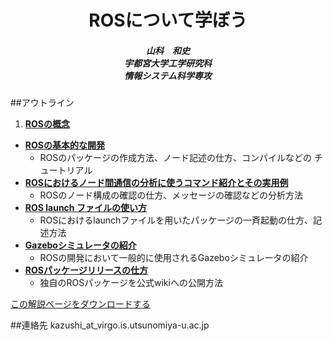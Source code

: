 <center>
	<title>ROSについて学ぼう</title>
	<h1>ROSについて学ぼう</h1>
	<h5>
		山科　和史<br>
		宇都宮大学工学研究科<br>
		情報システム科学専攻
	</h5>
</center>

##アウトライン
1. **[ROSの概念](ros_overview.html)**
- **[ROSの基本的な開発](ros_study.html)**
	- ROSのパッケージの作成方法、ノード記述の仕方、コンパイルなどの チュートリアル
- **[ROSにおけるノード間通信の分析に使うコマンド紹介とその実用例](ros_measure.html)**
	- ROSのノード構成の確認の仕方、メッセージの確認などの分析方法
- **[ROS launch ファイルの使い方](ros_launch.html)**
	- ROSにおけるlaunchファイルを用いたパッケージの一斉起動の仕方、記 述方法
- **[Gazeboシミュレータの紹介](ros_gazebo.html)**
	- ROSの開発において一般的に使用されるGazeboシミュレータの紹介
- **[ROSパッケージリリースの仕方](ros_packrelease.html)**
	- 独自のROSパッケージを公式wikiへの公開方法

[この解説ページをダウンロードする](ros_lecture.zip)

##連絡先
kazushi_at_virgo.is.utsunomiya-u.ac.jp